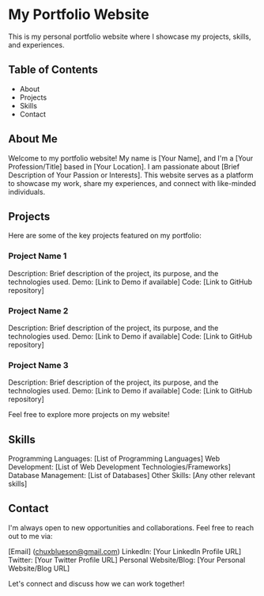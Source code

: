 # My Portfolio Website

This is my personal portfolio website where I showcase my projects, skills, and experiences.

## Table of Contents

- About
- Projects
- Skills
- Contact



## About Me

Welcome to my portfolio website! My name is [Your Name], and I'm a [Your Profession/Title] based in [Your Location]. I am passionate about [Brief Description of Your Passion or Interests]. This website serves as a platform to showcase my work, share my experiences, and connect with like-minded individuals.



## Projects

Here are some of the key projects featured on my portfolio:

### Project Name 1

Description: Brief description of the project, its purpose, and the technologies used.
Demo: [Link to Demo if available]
Code: [Link to GitHub repository]

### Project Name 2

Description: Brief description of the project, its purpose, and the technologies used.
Demo: [Link to Demo if available]
Code: [Link to GitHub repository]

### Project Name 3

Description: Brief description of the project, its purpose, and the technologies used.
Demo: [Link to Demo if available]
Code: [Link to GitHub repository]

Feel free to explore more projects on my website!



## Skills

Programming Languages: [List of Programming Languages]
Web Development: [List of Web Development Technologies/Frameworks]
Database Management: [List of Databases]
Other Skills: [Any other relevant skills]



## Contact

I'm always open to new opportunities and collaborations. Feel free to reach out to me via:

[Email] (chuxblueson@gmail.com)
LinkedIn: [Your LinkedIn Profile URL]
Twitter: [Your Twitter Profile URL]
Personal Website/Blog: [Your Personal Website/Blog URL]

Let's connect and discuss how we can work together!